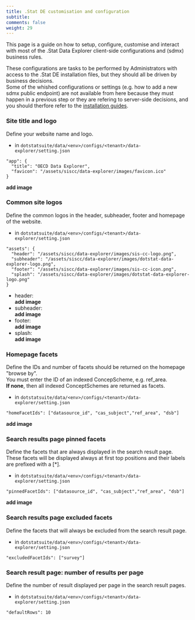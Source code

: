 ```yaml
---
title: .Stat DE customisation and configuration
subtitle: 
comments: false
weight: 29
---
```


This page is a guide on how to setup, configure, customise and interact with most of the .Stat Data Explorer client-side configurations and (sdmx) business rules.<br>

These configurations are tasks to be performed by Administrators with access to the .Stat DE installation files, but they should all be driven by business decisions.<br>
Some of the whished configurations or settings (e.g. how to add a new sdmx public endpoint) are not available from here because they must happen in a previous step or they are refering to server-side decisions, and you should therfore refer to the [installation guides](https://sis-cc.gitlab.io/dotstatsuite-documentation/getting-started/installation/).

### Site title and logo
Define your website name and logo.
* in `dotstatsuite/data/<env>/configs/<tenant>/data-explorer/setting.json`
```
"app": {
  "title": "OECD Data Explorer",
  "favicon": "/assets/siscc/data-explorer/images/favicon.ico"
}
```
**add image**

### Common site logos
Define the common logos in the header, subheader, footer and homepage of the website.
* in `dotstatsuite/data/<env>/configs/<tenant>/data-explorer/setting.json`
```
"assets": {
  "header": "/assets/siscc/data-explorer/images/sis-cc-logo.png",
  "subheader": "/assets/siscc/data-explorer/images/dotstat-data-explorer-logo.png",
  "footer": "/assets/siscc/data-explorer/images/sis-cc-icon.png",
  "splash": "/assets/siscc/data-explorer/images/dotstat-data-explorer-logo.png"
}
```
* header:<br>
**add image**
* subheader:<br>
**add image**
* footer:<br>
**add image**
* splash:<br>
**add image**

### Homepage facets
Define the IDs and number of facets should be returned on the homepage "browse by".<br>
You must enter the ID of an indexed ConcepScheme, e.g. ref_area.<br>
**If none**, then all indexed ConceptSchemes are returned as facets.<br>
* in `dotstatsuite/data/<env>/configs/<tenant>/data-explorer/setting.json`
```
"homeFacetIds": ["datasource_id", "cas_subject","ref_area", "dsb"]
```
**add image**

### Search results page pinned facets 
Define the facets that are always displayed in the search result page.<br>
These facets will be displayed always at first top positions and their labels are prefixed with a [*].<br>
* in `dotstatsuite/data/<env>/configs/<tenant>/data-explorer/setting.json`
```
"pinnedFacetIds": ["datasource_id", "cas_subject","ref_area", "dsb"]
```
**add image**

### Search results page excluded facets
Define the facets that will always be excluded from the search result page.<br> 
* in `dotstatsuite/data/<env>/configs/<tenant>/data-explorer/setting.json`
```
"excludedFacetIds": ["survey"]
```

### Search result page: number of results per page
Define the number of result displayed per page in the search result pages.<br>
* in `dotstatsuite/data/<env>/configs/<tenant>/data-explorer/setting.json`
```
"defaultRows": 10
```

